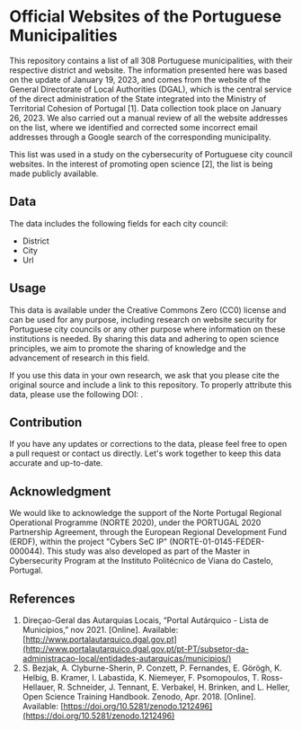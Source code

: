 # Official Websites of the Portuguese Municipalities

This repository contains a list of all 308 Portuguese municipalities, with their respective district and website. The information presented here was based on the update of January 19, 2023, and comes from the website of the General Directorate of Local Authorities (DGAL), which is the central service of the direct administration of the State integrated into the Ministry of Territorial Cohesion of Portugal [1]. Data collection took place on January 26, 2023. We also carried out a manual review of all the website addresses on the list, where we identified and corrected some incorrect email addresses through a Google search of the corresponding municipality.

This list was used in a study on the cybersecurity of Portuguese city council websites. In the interest of promoting open science [2], the list is being made publicly available.

## Data
The data includes the following fields for each city council:

- District
- City
- Url

## Usage

This data is available under the Creative Commons Zero (CC0) license and can be used for any purpose, including research on website security for Portuguese city councils or any other purpose where information on these institutions is needed. By sharing this data and adhering to open science principles, we aim to promote the sharing of knowledge and the advancement of research in this field.

If you use this data in your own research, we ask that you please cite the original source and include a link to this repository. To properly attribute this data, please use the following DOI: .

## Contribution
If you have any updates or corrections to the data, please feel free to open a pull request or contact us directly. Let's work together to keep this data accurate and up-to-date.

## Acknowledgment

We would like to acknowledge the support of the Norte Portugal Regional Operational Programme (NORTE 2020), under the PORTUGAL 2020 Partnership Agreement, through the European Regional Development Fund (ERDF), within the project "Cybers SeC IP" (NORTE-01-0145-FEDER-000044). This study was also developed as part of the Master in Cybersecurity Program at the Instituto Politécnico de Viana do Castelo, Portugal.

## References

1. Direçao-Geral das Autarquias Locais, “Portal Autárquico - Lista de Municípios,” nov 2021. [Online]. Available: [http://www.portalautarquico.dgal.gov.pt](http://www.portalautarquico.dgal.gov.pt/pt-PT/subsetor-da-administracao-local/entidades-autarquicas/municipios/)
2. S. Bezjak, A. Clyburne-Sherin, P. Conzett, P. Fernandes, E. Görögh, K. Helbig, B. Kramer, I. Labastida, K. Niemeyer, F. Psomopoulos, T. Ross-Hellauer, R. Schneider, J. Tennant, E. Verbakel, H. Brinken, and L. Heller, Open Science Training Handbook. Zenodo, Apr. 2018. [Online]. Available: [https://doi.org/10.5281/zenodo.1212496](https://doi.org/10.5281/zenodo.1212496)
